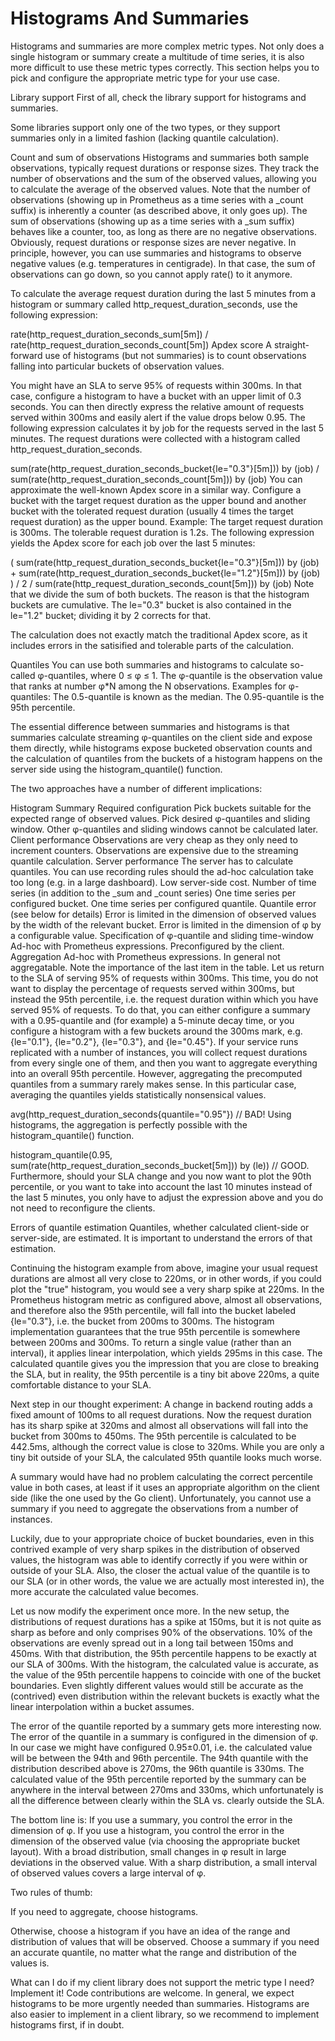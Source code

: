 
# Histograms And Summaries

Histograms and summaries are more complex metric types. Not only does a single histogram or summary create a multitude of time series, it is also more difficult to use these metric types correctly. This section helps you to pick and configure the appropriate metric type for your use case.

Library support
First of all, check the library support for histograms and summaries.

Some libraries support only one of the two types, or they support summaries only in a limited fashion (lacking quantile calculation).

Count and sum of observations
Histograms and summaries both sample observations, typically request durations or response sizes. They track the number of observations and the sum of the observed values, allowing you to calculate the average of the observed values. Note that the number of observations (showing up in Prometheus as a time series with a _count suffix) is inherently a counter (as described above, it only goes up). The sum of observations (showing up as a time series with a _sum suffix) behaves like a counter, too, as long as there are no negative observations. Obviously, request durations or response sizes are never negative. In principle, however, you can use summaries and histograms to observe negative values (e.g. temperatures in centigrade). In that case, the sum of observations can go down, so you cannot apply rate() to it anymore.

To calculate the average request duration during the last 5 minutes from a histogram or summary called http_request_duration_seconds, use the following expression:

  rate(http_request_duration_seconds_sum[5m])
/
  rate(http_request_duration_seconds_count[5m])
Apdex score
A straight-forward use of histograms (but not summaries) is to count observations falling into particular buckets of observation values.

You might have an SLA to serve 95% of requests within 300ms. In that case, configure a histogram to have a bucket with an upper limit of 0.3 seconds. You can then directly express the relative amount of requests served within 300ms and easily alert if the value drops below 0.95. The following expression calculates it by job for the requests served in the last 5 minutes. The request durations were collected with a histogram called http_request_duration_seconds.

  sum(rate(http_request_duration_seconds_bucket{le="0.3"}[5m])) by (job)
/
  sum(rate(http_request_duration_seconds_count[5m])) by (job)
You can approximate the well-known Apdex score in a similar way. Configure a bucket with the target request duration as the upper bound and another bucket with the tolerated request duration (usually 4 times the target request duration) as the upper bound. Example: The target request duration is 300ms. The tolerable request duration is 1.2s. The following expression yields the Apdex score for each job over the last 5 minutes:

(
  sum(rate(http_request_duration_seconds_bucket{le="0.3"}[5m])) by (job)
+
  sum(rate(http_request_duration_seconds_bucket{le="1.2"}[5m])) by (job)
) / 2 / sum(rate(http_request_duration_seconds_count[5m])) by (job)
Note that we divide the sum of both buckets. The reason is that the histogram buckets are cumulative. The le="0.3" bucket is also contained in the le="1.2" bucket; dividing it by 2 corrects for that.

The calculation does not exactly match the traditional Apdex score, as it includes errors in the satisified and tolerable parts of the calculation.

Quantiles
You can use both summaries and histograms to calculate so-called φ-quantiles, where 0 ≤ φ ≤ 1. The φ-quantile is the observation value that ranks at number φ*N among the N observations. Examples for φ-quantiles: The 0.5-quantile is known as the median. The 0.95-quantile is the 95th percentile.

The essential difference between summaries and histograms is that summaries calculate streaming φ-quantiles on the client side and expose them directly, while histograms expose bucketed observation counts and the calculation of quantiles from the buckets of a histogram happens on the server side using the histogram_quantile() function.

The two approaches have a number of different implications:

Histogram	Summary
Required configuration	Pick buckets suitable for the expected range of observed values.	Pick desired φ-quantiles and sliding window. Other φ-quantiles and sliding windows cannot be calculated later.
Client performance	Observations are very cheap as they only need to increment counters.	Observations are expensive due to the streaming quantile calculation.
Server performance	The server has to calculate quantiles. You can use recording rules should the ad-hoc calculation take too long (e.g. in a large dashboard).	Low server-side cost.
Number of time series (in addition to the _sum and _count series)	One time series per configured bucket.	One time series per configured quantile.
Quantile error (see below for details)	Error is limited in the dimension of observed values by the width of the relevant bucket.	Error is limited in the dimension of φ by a configurable value.
Specification of φ-quantile and sliding time-window	Ad-hoc with Prometheus expressions.	Preconfigured by the client.
Aggregation	Ad-hoc with Prometheus expressions.	In general not aggregatable.
Note the importance of the last item in the table. Let us return to the SLA of serving 95% of requests within 300ms. This time, you do not want to display the percentage of requests served within 300ms, but instead the 95th percentile, i.e. the request duration within which you have served 95% of requests. To do that, you can either configure a summary with a 0.95-quantile and (for example) a 5-minute decay time, or you configure a histogram with a few buckets around the 300ms mark, e.g. {le="0.1"}, {le="0.2"}, {le="0.3"}, and {le="0.45"}. If your service runs replicated with a number of instances, you will collect request durations from every single one of them, and then you want to aggregate everything into an overall 95th percentile. However, aggregating the precomputed quantiles from a summary rarely makes sense. In this particular case, averaging the quantiles yields statistically nonsensical values.

avg(http_request_duration_seconds{quantile="0.95"}) // BAD!
Using histograms, the aggregation is perfectly possible with the histogram_quantile() function.

histogram_quantile(0.95, sum(rate(http_request_duration_seconds_bucket[5m])) by (le)) // GOOD.
Furthermore, should your SLA change and you now want to plot the 90th percentile, or you want to take into account the last 10 minutes instead of the last 5 minutes, you only have to adjust the expression above and you do not need to reconfigure the clients.

Errors of quantile estimation
Quantiles, whether calculated client-side or server-side, are estimated. It is important to understand the errors of that estimation.

Continuing the histogram example from above, imagine your usual request durations are almost all very close to 220ms, or in other words, if you could plot the "true" histogram, you would see a very sharp spike at 220ms. In the Prometheus histogram metric as configured above, almost all observations, and therefore also the 95th percentile, will fall into the bucket labeled {le="0.3"}, i.e. the bucket from 200ms to 300ms. The histogram implementation guarantees that the true 95th percentile is somewhere between 200ms and 300ms. To return a single value (rather than an interval), it applies linear interpolation, which yields 295ms in this case. The calculated quantile gives you the impression that you are close to breaking the SLA, but in reality, the 95th percentile is a tiny bit above 220ms, a quite comfortable distance to your SLA.

Next step in our thought experiment: A change in backend routing adds a fixed amount of 100ms to all request durations. Now the request duration has its sharp spike at 320ms and almost all observations will fall into the bucket from 300ms to 450ms. The 95th percentile is calculated to be 442.5ms, although the correct value is close to 320ms. While you are only a tiny bit outside of your SLA, the calculated 95th quantile looks much worse.

A summary would have had no problem calculating the correct percentile value in both cases, at least if it uses an appropriate algorithm on the client side (like the one used by the Go client). Unfortunately, you cannot use a summary if you need to aggregate the observations from a number of instances.

Luckily, due to your appropriate choice of bucket boundaries, even in this contrived example of very sharp spikes in the distribution of observed values, the histogram was able to identify correctly if you were within or outside of your SLA. Also, the closer the actual value of the quantile is to our SLA (or in other words, the value we are actually most interested in), the more accurate the calculated value becomes.

Let us now modify the experiment once more. In the new setup, the distributions of request durations has a spike at 150ms, but it is not quite as sharp as before and only comprises 90% of the observations. 10% of the observations are evenly spread out in a long tail between 150ms and 450ms. With that distribution, the 95th percentile happens to be exactly at our SLA of 300ms. With the histogram, the calculated value is accurate, as the value of the 95th percentile happens to coincide with one of the bucket boundaries. Even slightly different values would still be accurate as the (contrived) even distribution within the relevant buckets is exactly what the linear interpolation within a bucket assumes.

The error of the quantile reported by a summary gets more interesting now. The error of the quantile in a summary is configured in the dimension of φ. In our case we might have configured 0.95±0.01, i.e. the calculated value will be between the 94th and 96th percentile. The 94th quantile with the distribution described above is 270ms, the 96th quantile is 330ms. The calculated value of the 95th percentile reported by the summary can be anywhere in the interval between 270ms and 330ms, which unfortunately is all the difference between clearly within the SLA vs. clearly outside the SLA.

The bottom line is: If you use a summary, you control the error in the dimension of φ. If you use a histogram, you control the error in the dimension of the observed value (via choosing the appropriate bucket layout). With a broad distribution, small changes in φ result in large deviations in the observed value. With a sharp distribution, a small interval of observed values covers a large interval of φ.

Two rules of thumb:

If you need to aggregate, choose histograms.

Otherwise, choose a histogram if you have an idea of the range and distribution of values that will be observed. Choose a summary if you need an accurate quantile, no matter what the range and distribution of the values is.

What can I do if my client library does not support the metric type I need?
Implement it! Code contributions are welcome. In general, we expect histograms to be more urgently needed than summaries. Histograms are also easier to implement in a client library, so we recommend to implement histograms first, if in doubt.